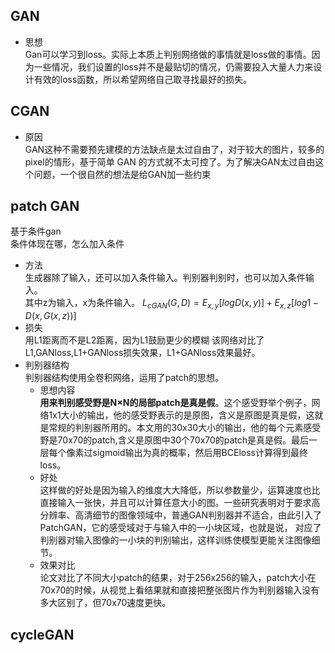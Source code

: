 ## GAN
- 思想  
  Gan可以学习到loss。实际上本质上判别网络做的事情就是loss做的事情。因为一些情况，我们设置的loss并不是最贴切的情况，仍需要投入大量人力来设计有效的loss函数，所以希望网络自己取寻找最好的损失。
## CGAN  
- 原因  
 GAN这种不需要预先建模的方法缺点是太过自由了，对于较大的图片，较多的 pixel的情形，基于简单 GAN 的方式就不太可控了。为了解决GAN太过自由这个问题，一个很自然的想法是给GAN加一些约束   

## patch GAN  
   基于条件gan  
   条件体现在哪，怎么加入条件  
 - 方法  
   生成器除了输入，还可以加入条件输入。判别器判别时，也可以加入条件输入。   
   其中z为输入，x为条件输入。
   $L_{cGAN}(G,D)=E_{x,y}[logD(x,y)]+E_{x,z}[log1−D(x,G(x,z))]$
 - 损失  
   用L1距离而不是L2距离，因为L1鼓励更少的模糊
   该网络对比了L1,GANloss,L1+GANloss损失效果，L1+GANloss效果最好。
 - 判别器结构  
   判别器结构使用全卷积网络，运用了patch的思想。  
   - 思想内容  
     **用来判别感受野是N×N的局部patch是真是假**。这个感受野举个例子，网络1x1大小的输出，他的感受野表示的是原图，含义是原图是真是假，这就是常规的判别器所用的。本文用的30x30大小的输出，他的每个元素感受野是70x70的patch,含义是原图中30个70x70的patch是真是假。最后一层每个像素过sigmoid输出为真的概率，然后用BCEloss计算得到最终loss。
   - 好处  
       这样做的好处是因为输入的维度大大降低，所以参数量少，运算速度也比直接输入一张快，并且可以计算任意大小的图。一些研究表明对于要求高分辨率、高清细节的图像领域中，普通GAN判别器并不适合，由此引入了PatchGAN，它的感受域对于与输入中的一小块区域，也就是说， 对应了判别器对输入图像的一小块的判别输出，这样训练使模型更能关注图像细节。  
    - 效果对比   
       论文对比了不同大小patch的结果，对于256x256的输入，patch大小在70x70的时候，从视觉上看结果就和直接把整张图片作为判别器输入没有多大区别了，但70x70速度更快。
## cycleGAN

<!--stackedit_data:
eyJoaXN0b3J5IjpbLTkzMjQ2MDYyOCwtNzU3NDAxOTkxLC03ND
g0MTE5ODEsMTgzNTc3MjMxOSwyNzY4MjA5MCwtMTMyNzg4MzA2
NSw0NTAxOTQ3OTQsLTEzNTMxMzE0MTgsMTYzMDk3NTQ2NywxMT
kzODk1MDUwLC0xMTkzNTE0NTg3LDk1NjY3MDAwN119
-->
